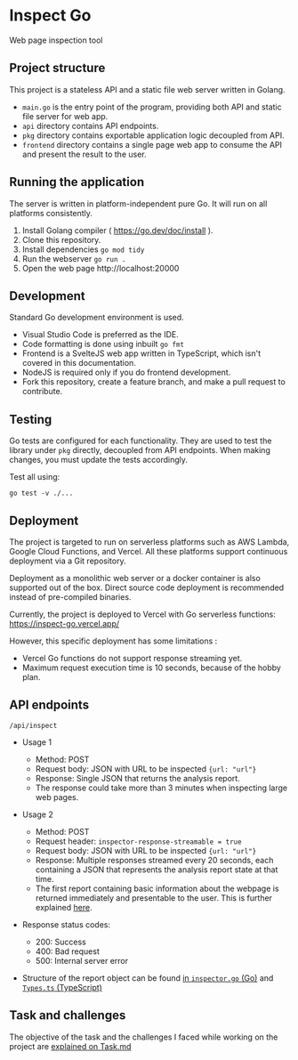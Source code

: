 # Inspect Go

Web page inspection tool

## Project structure

This project is a stateless API and a static file web server written in Golang.

- `main.go` is the entry point of the program, providing both API and static file server for web app.
- `api` directory contains API endpoints.
- `pkg` directory contains exportable application logic decoupled from API.
- `frontend` directory contains a single page web app to consume the API and present the result to the user.

## Running the application

The server is written in platform-independent pure Go. It will run on all platforms consistently.

1. Install Golang compiler ( https://go.dev/doc/install ).
2. Clone this repository.
3. Install dependencies `go mod tidy`
4. Run the webserver `go run .`
5. Open the web page http://localhost:20000

## Development

Standard Go development environment is used.

- Visual Studio Code is preferred as the IDE.
- Code formatting is done using inbuilt `go fmt`
- Frontend is a SvelteJS web app written in TypeScript, which isn't covered in this documentation.
- NodeJS is required only if you do frontend development.
- Fork this repository, create a feature branch, and make a pull request to contribute.

## Testing

Go tests are configured for each functionality. They are used to test the library under `pkg` directly, decoupled from API endpoints. When making changes, you must update the tests accordingly.

Test all using:

```
go test -v ./...
```

## Deployment

The project is targeted to run on serverless platforms such as AWS Lambda, Google Cloud Functions, and Vercel. All these platforms support continuous deployment via a Git repository.

Deployment as a monolithic web server or a docker container is also supported out of the box. Direct source code deployment is recommended instead of pre-compiled binaries.

Currently, the project is deployed to Vercel with Go serverless functions: https://inspect-go.vercel.app/

However, this specific deployment has some limitations :

- Vercel Go functions do not support response streaming yet.
- Maximum request execution time is 10 seconds, because of the hobby plan.

## API endpoints

```
/api/inspect
```

- Usage 1

  - Method: POST
  - Request body: JSON with URL to be inspected `{url: "url"}`
  - Response: Single JSON that returns the analysis report.
  - The response could take more than 3 minutes when inspecting large web pages.

- Usage 2

  - Method: POST
  - Request header: `inspector-response-streamable = true`
  - Request body: JSON with URL to be inspected `{url: "url"}`
  - Response: Multiple responses streamed every 20 seconds, each containing a JSON that represents the analysis report state at that time.
  - The first report containing basic information about the webpage is returned immediately and presentable to the user. This is further explained [here](Task.md#link-analysis-taking-too-long).

- Response status codes:
  - 200: Success
  - 400: Bad request
  - 500: Internal server error
- Structure of the report object can be found [in `inspector.go` (Go)](pkg/inspector/inspector.go) and [`Types.ts` (TypeScript)](frontend/src/Types.ts)

## Task and challenges

The objective of the task and the challenges I faced while working on the project are [explained on Task.md](Task.md)
